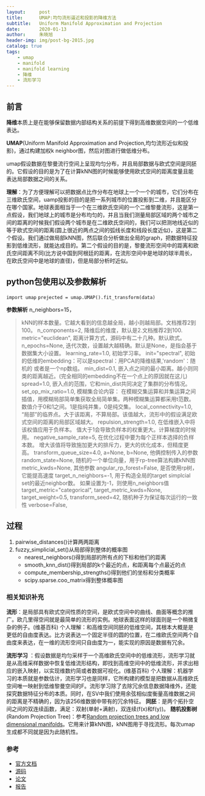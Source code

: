 ```yaml
---
layout:     post
title:    	UMAP:均匀流形逼近和投影的降维方法
subtitle:   Uniform Manifold Approximation and Projection
date:       2020-01-13
author:     朱晓旭
header-img: img/post-bg-2015.jpg
catalog: true
tags:
    - umap
	- manifold
	- manifold learning
   	- 降维
	- 流形学习	
---
```


## 前言
**降维**本质上是在能够保留数据内部结构关系的前提下得到高维数据空间的一个低维表达。

**UMAP**(Uniform Manifold Approximation and Projection,均匀流形近似和投影)，通过构建加权k neighbor图，然后对图进行做低维分布。

umap假设数据在黎曼流行空间上呈现均匀分布，并且局部数据与欧式空间是同胚的。它假设的目的是为了在计算kNN图的时候能够使用欧式空间的距离度量且能表达局部数据之间的关系。

**理解**：为了方便理解可以把数据点比作分布在地球上一个一个的城市，它们分布在三维欧氏空间，uamp投影的目的是把一系列城市的位置投影到二维，并且能区分在哪个国家。地球表面相当于一个在三维欧氏空间的一个二维黎曼流形，这是第一点假设，我们地球上的城市是分布均匀的，并且当我们测量局部区域的两个城市之间的距离的时候我们假设两个城市是在二维欧氏空间的，我们可以把测地线近似的等于欧式空间的距离(圆上很近的两点之间的弧线长度和线段长度近似)，这是第二个假设。我们通过做局部kNN图，然后联合分析做出全局的graph，把数据特征投影到低维流形，就能达成目的。第二个假设的目的是，黎曼流形空间中的距离和欧氏空间距离不同(比方说中国到阿根廷的距离，在流形空间中是地球的球半周长，在欧氏空间中是地球的直径)，但是局部分析时近似。

## python包使用以及参数解析

`import umap`
`prejected = umap.UMAP().fit_transform(data)`

**参数解析**
n_neighbors=15， 
>kNN的样本数量。它越大看到的信息越全局，越小则越局部。文档推荐2到100。
n_components=2,
>降维后的维度，默认是2.文档推荐2到100.
metric="euclidean",
>距离计算方式，源码中有二十几种。默认欧式。
n_epochs=None,
>迭代次数，设置越大越精确。默认是None，是指会基于数据集大小设置。
learning_rate=1.0,
>初始学习率。
init="spectral",
>初始的低维的embedding：可以是spectral：用PCA的降维结果,'random'：随机的 或者是一个np数组。
min_dist=0.1,
>嵌入点之间的最小距离。越小则同类的距离越近。(完全相同的embedding不在一个点上的原因就在这儿)
spread=1.0,
>嵌入点的范围，它和min_dist共同决定了集群的分布情况。
set_op_mix_ratio=1.0, 
>模糊集合论内容： 在模糊交集运算和并集运算之间插值，用模糊局部简单集获取全局简单集。两种模糊集运算都采用t范数。数值介于0和1之间。1是指纯并集，0是纯交集。
local_connectivity=1.0,
>“局部”的临界点。大于该距离，不算局部。该值越大，流形中的假设满足欧式空间的距离的局部区域越大。
repulsion_strength=1.0,
>在低维嵌入中将该权值应用于负样本。 值大于1会导致负样本的权重更大。计算梯度的时候用。
negative_sample_rate=5,
>在优化过程中要为每个正样本选择的负样本数。 增大该值将导致施加更大的排斥力，更大的优化成本，但精度更高。
transform_queue_size=4.0,
a=None,
b=None,
>他俩控制传入的参数
random_state=None,
>随机的一个单位向量，用于rp-tree算法构建kNN图
metric_kwds=None,
>其他参数
angular_rp_forest=False,
>是否使用rp树，它能提高速度
target_n_neighbors=-1,
>用于构造全局的target simplcial set的最近neighbor数。 如果设置为-1，则使用n_neighbors值
target_metric="categorical",
target_metric_kwds=None,
target_weight=0.5,
transform_seed=42,
>随机种子为保证每次运行的一致性
verbose=False,

## 过程

1. pairwise_distances()计算两两距离
2. fuzzy_simplicial_set()从局部得到整体的概率图
	* nearest_neighbors()得到局部的所有点的下标和他们的距离
	* smooth_knn_dist()得到局部的k个最近的点，和距离每个点最近的点
	* compute_membership_strengths()得到他们的坐标和分类概率
	* scipy.sparse.coo_matrix得到整体概率图

### 相关知识补充

**流形**：是局部具有欧式空间性质的空间，是欧式空间中的曲线、曲面等概念的推广。欧几里得空间就是最简单的流形的实例。地球表面这样的球面则是一个稍微复杂的例子。(维基百科)
个人理解：和高维空间同胚的低维空间，其根本大概是是更低的自由度表达。比方说表达一个固定半径的圆的位置，在二维欧氏空间两个自由度来表达，在一维的流形空间只自由度为一，能实现的原因是数据有冗余。

**流形学习** ：假设数据是均匀采样于一个高维欧氏空间中的低维流形，流形学习就是从高维采样数据中恢复低维流形结构，即找到高维空间中的低维流形，并求出相应的嵌入映射，以实现维数约简或者数据可视化。(维基百科)
个人理解：机器学习的本质就是参数估计，流形学习也是同样，它所构建的模型是把数据从高维欧氏空间唯一映射到低维黎曼空间的F。流形学习除了去除冗余信息数据降维外，还能探究数据特征分布的本质。同时，在SV中我们使用余弦相似度衡量高维数据之间的距离是不精确的，因为该256维数据中带有的冗余特征。
**同胚**：是两个拓扑空间之间的双连续函数，满足：双射(单射+满射)，双连续(f(x)和f(y))。
**随机投影树**(Random Projection Tree)：参考[Random projection trees and low dimensional manifolds](https://cseweb.ucsd.edu/~dasgupta/papers/rptree-stoc.pdf)。它用来计算kNN图，kNN图用于寻找流形。每次umap生成都不同就是因为此随机性。

### 参考

- [官方文档](https://umap-learn.readthedocs.io/en/latest/index.html)
- [源码](https://github.com/lmcinnes/umap)
- [论文](https://arxiv.org/pdf/1802.03426.pdf)
- [报告](https://www.youtube.com/watch?v=nq6iPZVUxZU&frags=pl%2Cwn)


